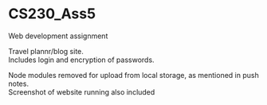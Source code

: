 # CS230_Ass5
Web development assignment  
  
Travel plannr/blog site.  
Includes login and encryption of passwords.  

Node modules removed for upload from local storage, as mentioned in push notes.  
Screenshot of website running also included  
